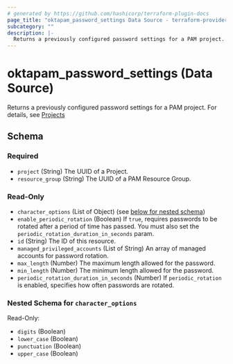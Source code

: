```yaml
---
# generated by https://github.com/hashicorp/terraform-plugin-docs
page_title: "oktapam_password_settings Data Source - terraform-provider-oktapam"
subcategory: ""
description: |-
  Returns a previously configured password settings for a PAM project.  For details, see Projects https://help.okta.com/en/programs/opa-pam/Content/Topics/privileged-access/pam-projects.htm
---
```


# oktapam_password_settings (Data Source)

Returns a previously configured password settings for a PAM project.  For details, see [Projects](https://help.okta.com/en/programs/opa-pam/Content/Topics/privileged-access/pam-projects.htm)



<!-- schema generated by tfplugindocs -->
## Schema

### Required

- `project` (String) The UUID of a Project.
- `resource_group` (String) The UUID of a PAM Resource Group.

### Read-Only

- `character_options` (List of Object) (see [below for nested schema](#nestedatt--character_options))
- `enable_periodic_rotation` (Boolean) If `true`, requires passwords to be rotated after a period of time has passed. You must also set the `periodic_rotation_duration_in_seconds` param.
- `id` (String) The ID of this resource.
- `managed_privileged_accounts` (List of String) An array of managed accounts for password rotation.
- `max_length` (Number) The maximum length allowed for the password.
- `min_length` (Number) The minimum length allowed for the password.
- `periodic_rotation_duration_in_seconds` (Number) If `periodic_rotation` is enabled, specifies how often passwords are rotated.

<a id="nestedatt--character_options"></a>
### Nested Schema for `character_options`

Read-Only:

- `digits` (Boolean)
- `lower_case` (Boolean)
- `punctuation` (Boolean)
- `upper_case` (Boolean)


